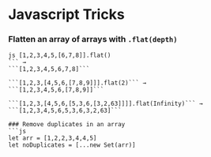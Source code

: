 # Javascript Tricks

### Flatten an array of arrays with ```.flat(depth)``` 


```
js [1,2,3,4,5,[6,7,8]].flat()
``` →
```[1,2,3,4,5,6,7,8]```

```[1,2,3,[4,5,6,[7,8,9]]].flat(2)``` →
```[1,2,3,4,5,6,[7,8,9]]```

```[1,2,3,[4,5,6,[5,3,6,[3,2,63]]]].flat(Infinity)``` →
```[1,2,3,4,5,6,5,3,6,3,2,63]```

### Remove duplicates in an array
```js
let arr = [1,2,2,3,4,4,5]
let noDuplicates = [...new Set(arr)]
```
